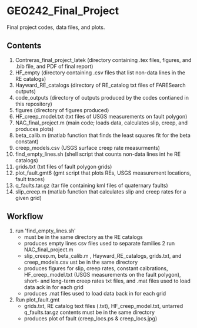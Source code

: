 # GEO242_Final_Project
Final project codes, data files, and plots.

## Contents
1. Contreras_final_project_latek (directory containing .tex files, figures, and .bib file, and PDF of final report)
2. HF_empty (directory containing .csv files that list non-data lines in the RE catalogs)
3. Hayward_RE_catalogs (directory of RE_catalog txt files of FARESearch outputs)
4. code_outputs (directory of outputs produced by the codes contianed in this repository)
5. figures (directory of figures produced)
6.  HF_creep_model.txt (txt files of USGS measurements on fault polygon)
7. NAC_final_project.m (main code; loads data, calculates slip, creep, and produces plots)
8. beta_calib.m (matlab function that finds the least squares fit for the beta constant)
9. creep_models.csv (USGS surface creep rate measurments)
10. find_empty_lines.sh (shell script that counts non-data lines int he RE catalogs)
11. grids.txt (txt files of fault polygon grids)
12. plot_fault.gmt6 (gmt script that plots REs, USGS measurement locations, fault traces)
13. q_faults.tar.gz (tar file containing kml files of quaternary faults)
14. slip_creep.m (matlab function that calculates slip and creep rates for a given grid)

## Workflow
1. run 'find_empty_lines.sh'
    - must be in the same directory as the RE catalogs
    - produces empty lines csv files used to separate families
2 run NAC_final_project.m
    - slip_creep.m, beta_calib.m , Hayward_RE_catalogs, grids.txt, and creep_models.csv ust be in the same directory
    - produces figures for slip, creep rates, constant caibrations, HF_creep_model.txt (USGS measurements on the fault polygon), short- and long-term creep rates txt files, and .mat files used to load data ack in for each grid
    - produces .mat files used to load data back in for each grid
3. Run plot_fault.gmt
    - grids.txt, RE catalog text files (.txt), HF_creep_model.txt, untarred q_faults.tar.gz contents must be in the same directory
    - produces plot of fault (creep_locs.ps & creep_locs.jpg)
